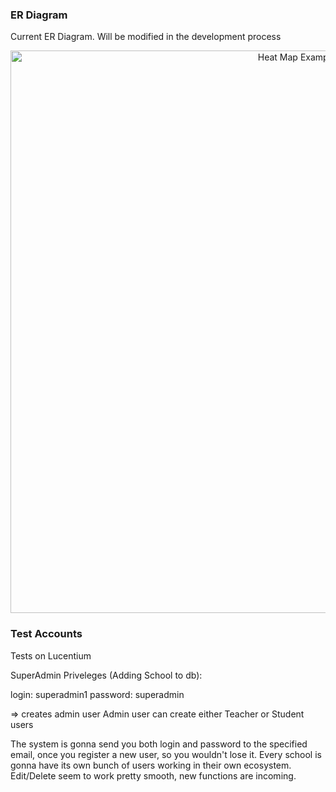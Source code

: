 ### ER Diagram

Current ER Diagram. Will be modified in the development process
<center><img src="https://i.imgur.com/OUSNW9c.png" width="900" title="Heat Map Example"></center>

### Test Accounts

Tests on Lucentium

SuperAdmin Priveleges (Adding School to db):

login: superadmin1
password: superadmin

=> creates admin user
Admin user can create either Teacher or Student users

The system is gonna send you both login and password to the specified email, once you register a new user, so you wouldn't lose it. Every school is gonna have its own bunch of users working in their own ecosystem. Edit/Delete seem to work pretty smooth, new functions are incoming.
